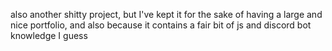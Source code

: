 also another shitty project, but I've kept it for the sake of having a large and nice portfolio, and also because it contains a fair bit of js and discord bot knowledge I guess
